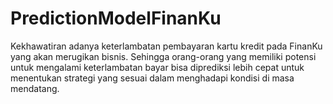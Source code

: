 # PredictionModelFinanKu
Kekhawatiran adanya keterlambatan pembayaran kartu kredit pada FinanKu yang akan merugikan bisnis. Sehingga orang-orang yang memiliki potensi untuk mengalami keterlambatan bayar bisa diprediksi lebih cepat untuk menentukan strategi yang sesuai dalam menghadapi kondisi di masa mendatang.

